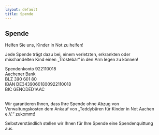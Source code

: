 ```yaml
---
layout: default
title: Spende
---
```


## Spende

Helfen Sie uns, Kinder in Not zu helfen! 

Jede Spende trägt dazu bei, einem verletzten, erkrankten oder misshandelten Kind einen „Tröstebär“ in den Arm legen zu können! 

Spendenkonto 922110018<br/>
Aachener Bank<br/>
BLZ 390 601 80<br/>
IBAN DE34390601800922110018<br/>
BIC GENODED1AAC<br/>
<br/>

Wir garantieren Ihnen, dass Ihre Spende ohne Abzug von Verwaltungskosten dem Ankauf von „Teddybären für Kinder in Not Aachen e.V.“ zukommt! 

Selbstverständlich stellen wir Ihnen für Ihre Spende eine Spendenquittung aus.
